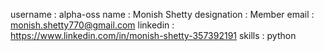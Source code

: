 username : alpha-oss
name : Monish Shetty
designation : Member
email : monish.shetty770@gmail.com
linkedin : https://www.linkedin.com/in/monish-shetty-357392191
skills : python 
